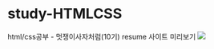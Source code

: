 # study-HTMLCSS
html/css공부 - 멋쟁이사자처럼(10기)
resume 사이트 미리보기
<img width="{80}" src="{https://user-images.githubusercontent.com/102667851/161997448-fc9fd159-8181-4496-8a26-4310d8bedc00.PNG}"/>